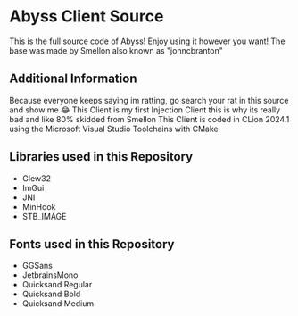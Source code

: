# Abyss Client Source
This is the full source code of Abyss!
Enjoy using it however you want!
The base was made by Smellon also known as "johncbranton"

## Additional Information
Because everyone keeps saying im ratting, go search your rat in this source and show me 😂
This Client is my first Injection Client this is why its really bad and like 80% skidded from Smellon
This Client is coded in CLion 2024.1 using the Microsoft Visual Studio Toolchains with CMake

## Libraries used in this Repository
- Glew32
- ImGui
- JNI
- MinHook
- STB_IMAGE

## Fonts used in this Repository
- GGSans
- JetbrainsMono
- Quicksand Regular
- Quicksand Bold
- Quicksand Medium
